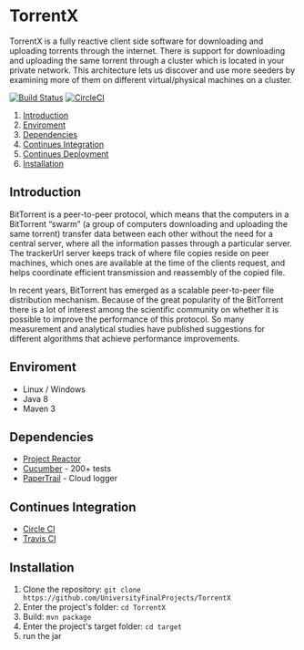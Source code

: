 # TorrentX 

TorrentX is a fully reactive client side software for downloading and uploading torrents through the internet.
There is support for downloading and uploading the same torrent through a cluster which is located in your private network.
This architecture lets  us discover and use more seeders by examining more of them on different virtual/physical machines on a cluster.

[![Build Status](https://travis-ci.org/UniversityFinalProjects/TorrentX.svg?branch=master)](https://travis-ci.org/UniversityFinalProjects/TorrentX) 
[![CircleCI](https://circleci.com/gh/stavalfi/TorrentX.svg?style=svg)](https://circleci.com/gh/stavalfi/TorrentX)

1. [Introduction](#introduction)  
2. [Enviroment](#enviroment)  
3. [Dependencies](#dependencies)  
4. [Continues Integration](#continues-integration)  
5. [Continues Deployment](#continues-deployment)  
5. [Installation](#installation)

## Introduction

BitTorrent is a peer-to-peer protocol, which means that the computers in a BitTorrent “swarm” (a group of computers downloading and uploading the same torrent) transfer data between each other without the need for a central server, where all the information passes through a particular server.
The trackerUrl server keeps track of where file copies reside on peer machines, which ones are available at the time of the clients request, and helps coordinate efficient transmission and reassembly of the copied file.

In recent years, BitTorrent has emerged as a scalable peer-to-peer file distribution mechanism.
Because of the great popularity of the BitTorrent there is a lot of interest among the scientific community on whether it is possible to improve the performance of this protocol.
So many measurement and analytical studies have published suggestions for different algorithms that achieve performance improvements.


## Enviroment
* Linux / Windows
* Java 8
* Maven 3

## Dependencies
* [Project Reactor](https://github.com/reactor/reactor-core)
* [Cucumber](https://cucumber.io/) - 200+ tests
* [PaperTrail](https://papertrailapp.com/) - Cloud logger

## Continues Integration
* [Circle CI](https://circleci.com/)
* [Travis CI](https://travis-ci.org/)

## Installation
1. Clone the repository: `git clone https://github.com/UniversityFinalProjects/TorrentX`
2. Enter the project's folder: `cd TorrentX`
3. Build: `mvn package`
4. Enter the project's target folder: `cd target`
5. run the jar
